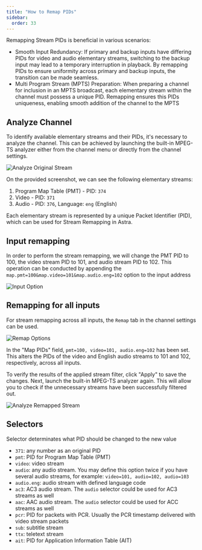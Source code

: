 ```yaml
---
title: "How to Remap PIDs"
sidebar:
  order: 33
---
```


Remapping Stream PIDs is beneficial in various scenarios:

- Smooth Input Redundancy: If primary and backup inputs have differing PIDs for video and audio elementary streams, switching to the backup input may lead to a temporary interruption in playback. By remapping PIDs to ensure uniformity across primary and backup inputs, the transition can be made seamless.
- Multi Program Stream (MPTS) Preparation: When preparing a channel for inclusion in an MPTS broadcast, each elementary stream within the channel must possess a unique PID. Remapping ensures this PIDs uniqueness, enabling smooth addition of the channel to the MPTS

## Analyze Channel

To identify available elementary streams and their PIDs, it's necessary to analyze the channel. This can be achieved by launching the built-in MPEG-TS analyzer either from the channel menu or directly from the channel settings.

![Analyze Original Stream](https://cdn.cesbo.com/help/astra/processing/utilities/remap/analyze-original.png)

On the provided screenshot, we can see the following elementary streams:

1. Program Map Table (PMT) - PID: `374`
1. Video - PID: `371`
2. Audio - PID: `376`, Language: `eng` (English)

Each elementary stream is represented by a unique Packet Identifier (PID), which can be used for Stream Remapping in Astra.

## Input remapping

In order to perform the stream remapping, we will change the PMT PID to 100, the video stream PID to 101, and audio stream PID to 102. This operation can be conducted by appending the `map.pmt=100&map.video=101&map.audio.eng=102` option to the input address

![Input Option](https://cdn.cesbo.com/help/astra/processing/utilities/remap/input-options.png)

## Remapping for all inputs

For stream remapping across all inputs, the `Remap` tab in the channel settings can be used.

![Remap Options](https://cdn.cesbo.com/help/astra/processing/utilities/remap/remap-options.png)

In the "Map PIDs" field, `pmt=100, video=101, audio.eng=102` has been set. This alters the PIDs of the video and English audio streams to 101 and 102, respectively, across all inputs.

To verify the results of the applied stream filter, click "Apply" to save the changes. Next, launch the built-in MPEG-TS analyzer again. This will allow you to check if the unnecessary streams have been successfully filtered out.

![Analyze Remapped Stream](https://cdn.cesbo.com/help/astra/processing/utilities/remap/analyze-remapped.png)

## Selectors

Selector determinates what PID should be changed to the new value

- `371`: any number as an original PID
- `pmt`: PID for Program Map Table (PMT)
- `video`: video stream
- `audio`: any audio stream. You may define this option twice if you have several audio streams, for example: `video=101, audio=102, audio=103`
- `audio.eng`: audio stream with defined language code
- `ac3`: AC3 audio stream. The `audio` selector could be used for AC3 streams as well
- `aac`: AAC audio stream. The `audio` selector could be used for ACC streams as well
- `pcr`: PID for packets with PCR. Usually the PCR timestamp delivered with video stream packets
- `sub`: subtitle stream
- `ttx`: teletext stream
- `ait`: PID for Application Information Table (AIT)
